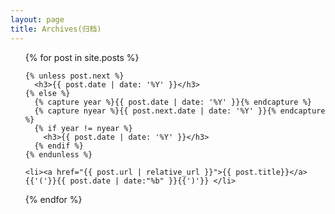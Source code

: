 ```yaml
---
layout: page
title: Archives(归档)
---
```


<ul>
  {% for post in site.posts %}

    {% unless post.next %}
      <h3>{{ post.date | date: '%Y' }}</h3>
    {% else %}
      {% capture year %}{{ post.date | date: '%Y' }}{% endcapture %}
      {% capture nyear %}{{ post.next.date | date: '%Y' }}{% endcapture %}
      {% if year != nyear %}
        <h3>{{ post.date | date: '%Y' }}</h3>
      {% endif %}
    {% endunless %}

    <li><a href="{{ post.url | relative_url }}">{{ post.title}}</a>{{'('}}{{ post.date | date:"%b" }}{{')'}} </li>
  {% endfor %}

</ul>

